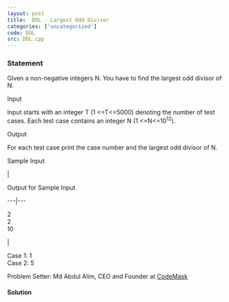 ```yaml
---
layout: post
title:  DOL - Largest Odd Divisor
categories: ['uncategorized']
code: DOL
src: DOL.cpp
---
```


### **Statement**

Given a non-negative integers N. You have to find the largest odd divisor
of N.

Input

Input starts with an integer T (1 <=T<=5000) denoting the number of test
cases. Each test case contains an integer N (1 <=N<=10<sup>12</sup>).

Output

For each test case print the case number and the largest odd divisor of N.

Sample Input

|

Output for Sample Input  
  
---|---  
  
2  
2  
10

|

Case 1: 1  
Case 2: 5  
  
Problem Setter: Md Abdul Alim, CEO and Founder at
[CodeMask](https://www.facebook.com/codemaskcp/)



#### **Solution**



